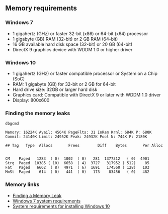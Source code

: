 ## Memory requirements

### Windows 7

- 1 gigahertz (GHz) or faster 32-bit (x86) or 64-bit (x64) processor
- 1  gigabyte (GB) RAM (32-bit) or 2 GB RAM (64-bit)
- 16 GB available hard disk space (32-bit) or 20 GB (64-bit)
- DirectX 9 graphics device with WDDM 1.0 or higher driver


### Windows 10 

- 1 gigahertz (GHz) or faster compatible processor or System on a Chip (SoC)
- RAM: 	1 gigabyte (GB) for 32-bit or 2 GB for 64-bit 
- Hard drive size: 32GB or larger hard disk
- Graphics card:	Compatible with DirectX 9 or later with WDDM 1.0 driver
- Display:	800x600

### Finding the memory leaks

```
dbgcmd

Memory: 16224K Avail: 4564K PageFlts: 31 InRam Krnl: 684K P: 680K
Commit: 24140K Limit: 24952K Peak: 24932K Pool N: 744K P: 2180K

## Tag   Type  Allocs       Frees        Diff    Bytes       Per Alloc


CM    Paged   1283  ( 0)  1002  ( 0)   281  1377312   ( 0)  4901
Strg  Paged  10385 ( 10)  6658  ( 4)  3727   317952 ( 512)    85
Fat   Paged   6662  ( 8)  4971  ( 6)  1691   174560 ( 128)   103
MmSt  Paged    614  ( 0)   441  ( 0)   173    83456   ( 0)   482

```

### Memory links
- [Finding a Memory Leak](https://docs.microsoft.com/en-us/windows-hardware/drivers/debugger/finding-a-memory-leak)
- [Windows 7 system requirements](https://support.microsoft.com/en-us/help/10737/windows-7-system-requirements)
- [System requirements for installing Windows 10](https://www.microsoft.com/en-us/windows/windows-10-specifications#primaryR2)


